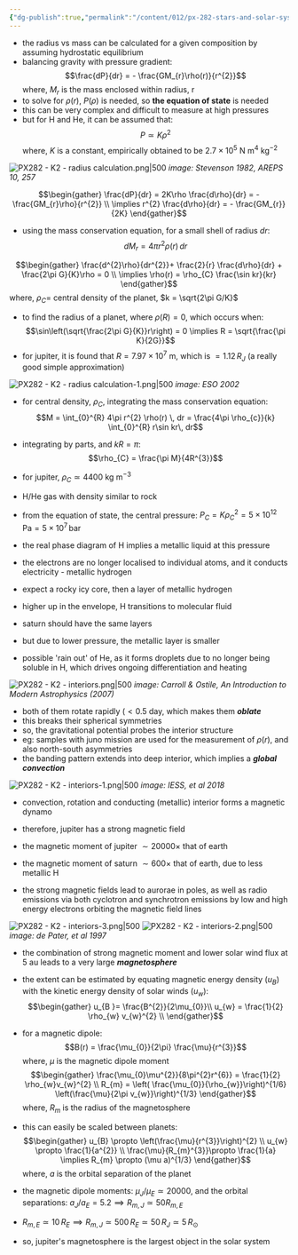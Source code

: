 ```yaml
---
{"dg-publish":true,"permalink":"/content/012/px-282-stars-and-solar-system/term-2-solar-system/k-giant-planets/px-282-k2a-interiors-of-gas-giants/","noteIcon":"1","created":"2025-02-21T11:29:13.561+00:00","updated":"2025-05-28T18:20:40.122+01:00"}
---
```


- the radius vs mass can be calculated for a given composition by assuming hydrostatic equilibrium
- balancing gravity with pressure gradient:
$$\frac{dP}{dr} = - \frac{GM_{r}\rho(r)}{r^{2}}$$
	where, $M_r$ is the mass enclosed within radius, r
- to solve for $\rho(r)$, $P(\rho)$ is needed, so **the equation of state** is needed
- this can be very complex and difficult to measure at high pressures
- but for H and He, it can be assumed that:
$$P \simeq K \rho^{2}$$
	where, $K$ is a constant, empirically obtained to be ${} 2.7\times10^5$ N m$^4$ kg$^{-2}$

![PX282 - K2 - radius calculation.png|500](/img/user/pics/PX282%20-%20K2%20-%20radius%20calculation.png)
*image: Stevenson 1982, AREPS 10, 257*

$$\begin{gather}
\frac{dP}{dr} = 2K\rho \frac{d\rho}{dr} = - \frac{GM_{r}\rho}{r^{2}} \\
\implies r^{2} \frac{d\rho}{dr} = - \frac{GM_{r}}{2K} 
\end{gather}$$

- using the mass conservation equation, for a small shell of radius $dr:$
$$dM_{r} = 4\pi r^{2} \rho(r)\, dr$$

$$\begin{gather}
\frac{d^{2}\rho}{dr^{2}}+ \frac{2}{r} \frac{d\rho}{dr} + \frac{2\pi G}{K}\rho = 0 \\
\implies \rho(r) = \rho_{C}  \frac{\sin kr}{kr} 
\end{gather}$$
	where, $\rho_{C} =$ central density of the planet, $k = \sqrt{2\pi G/K}$

- to find the radius of a planet, where $\rho(R ) = 0$, which occurs when:
$$\sin\left(\sqrt{\frac{2\pi G}{K}}r\right) = 0 \implies R = \sqrt{\frac{\pi K}{2G}}$$
- for jupiter, it is found that $R = 7.97 \times10^{7}$ m, which is $=1.12\,R_{J}$ (a really good simple approximation)

![PX282 - K2 - radius calculation-1.png|500](/img/user/pics/PX282%20-%20K2%20-%20radius%20calculation-1.png)
*image: ESO 2002*

- for central density, $\rho_C$, integrating the mass conservation equation:
$$M = \int_{0}^{R} 4\pi r^{2} \rho(r) \, dr = \frac{4\pi \rho_{c}}{k} \int_{0}^{R} r\sin kr\, dr$$
- integrating by parts, and $kR = \pi:$
$$\rho_{C} = \frac{\pi M}{4R^{3}}$$

- for jupiter, $\rho_{C} \simeq 4400$ kg m$^{-3}$
- H/He gas with density similar to rock

- from the equation of state, the central pressure: $P_{C} = K\rho_{C}^{2} = 5\times10^{12}\,\text{Pa} = 5\times10^{7}\,\text{bar}$
- the real phase diagram of H implies a metallic liquid at this pressure
- the electrons are no longer localised to individual atoms, and it conducts electricity - metallic hydrogen
- expect a rocky icy core, then a layer of metallic hydrogen
- higher up in the envelope, H transitions to molecular fluid

- saturn should have the same layers
- but due to lower pressure, the metallic layer is smaller
- possible 'rain out' of He, as it forms droplets due to no longer being soluble in H, which drives ongoing differentiation and heating

![PX282 - K2 - interiors.png|500](/img/user/pics/PX282%20-%20K2%20-%20interiors.png)
*image: Carroll & Ostile, An Introduction to Modern Astrophysics (2007)*

- both of them rotate rapidly ($<0.5$ day, which makes them ***oblate***
- this breaks their spherical symmetries
- so, the gravitational potential probes the interior structure
- eg: samples with juno mission are used for the measurement of $\rho(r)$, and also north-south asymmetries
- the banding pattern extends into deep interior, which implies a ***global convection***

![PX282 - K2 - interiors-1.png|500](/img/user/pics/PX282%20-%20K2%20-%20interiors-1.png)
*image: IESS, et al 2018*

- convection, rotation and conducting (metallic) interior forms a magnetic dynamo
- therefore, jupiter has a strong magnetic field
- the magnetic moment of jupiter $\sim 20000\times$ that of earth
- the magnetic moment of saturn $\sim 600\times$ that of earth, due to less metallic H

- the strong magnetic fields lead to aurorae in poles, as well as radio emissions via both cyclotron and synchrotron emissions by low and high energy electrons orbiting the magnetic field lines

![PX282 - K2 - interiors-3.png|500](/img/user/pics/PX282%20-%20K2%20-%20interiors-3.png)
![PX282 - K2 - interiors-2.png|500](/img/user/pics/PX282%20-%20K2%20-%20interiors-2.png)
*image: de Pater, et al 1997*

- the combination of strong magnetic moment and lower solar wind flux at $5$ au leads to a very large ***magnetosphere***
- the extent can be estimated by equating magnetic energy density $(u_{B})$ with the kinetic energy density of solar winds $(u_{w}):$
$$\begin{gather}
u_{B }= \frac{B^{2}}{2\mu_{0}}\\
u_{w} = \frac{1}{2} \rho_{w} v_{w}^{2} \\
\end{gather}$$
- for a magnetic dipole:
$$B(r) = \frac{\mu_{0}}{2\pi} \frac{\mu}{r^{3}}$$
	where, $\mu$ is the magnetic dipole moment
$$\begin{gather}
\frac{\mu_{0}\mu^{2}}{8\pi^{2}r^{6}} = \frac{1}{2} \rho_{w}v_{w}^{2} \\
R_{m} = \left( \frac{\mu_{0}}{\rho_{w}}\right)^{1/6} \left(\frac{\mu}{2\pi v_{w}}\right)^{1/3}
\end{gather}$$
	where, $R_m$ is the radius of the magnetosphere

- this can easily be scaled between planets:
$$\begin{gather}
u_{B} \propto \left(\frac{\mu}{r^{3}}\right)^{2} \\
u_{w} \propto \frac{1}{a^{2}} \\
\frac{\mu}{R_{m}^{3}}\propto \frac{1}{a} \implies R_{m} \propto (\mu a)^{1/3}
\end{gather}$$
	where, $a$ is the orbital separation of the planet

- the magnetic dipole moments: $\mu_{J}/\mu_{E} \simeq 20000$, and the orbital separations: $a_{J}/a_{E} = 5.2 \implies R_{m,J} \simeq 50 R_{m,E}$
- $R_{m,E} \simeq 10\, R_{E} \implies R_{m,J} \simeq 500\,R_{E} \simeq 50\,R_{J }\simeq 5\,R_{\odot}$
- so, jupiter's magnetosphere is the largest object in the solar system


